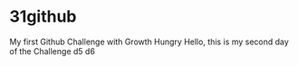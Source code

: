 # 31github
My first Github Challenge with Growth Hungry 
Hello, this is my second day of the Challenge
d5
d6 

